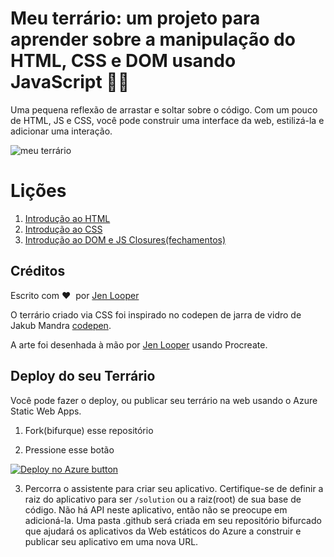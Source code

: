 # Meu terrário: um projeto para aprender sobre a manipulação do HTML, CSS e DOM usando JavaScript 🌵🌱

Uma pequena reflexão de arrastar e soltar sobre o código. Com um pouco de HTML, JS e CSS, você pode construir uma interface da web, estilizá-la e adicionar uma interação.

![meu terrário](../images/screenshot_gray.png)

# Lições

1. [Introdução ao HTML](../1-intro-to-html/README.md)
2. [Introdução ao CSS](../2-intro-to-css/README.md)
3. [Introdução ao DOM e JS Closures(fechamentos)](../3-intro-to-DOM-and-closures/README.md)

## Créditos

Escrito com ♥ ️ por [Jen Looper](https://www.twitter.com/jenlooper)


O terrário criado via CSS foi inspirado no codepen de jarra de vidro de Jakub Mandra [codepen](https://codepen.io/Rotarepmi/pen/rjpNZY).

A arte foi desenhada à mão por [Jen Looper](http://jenlooper.com) usando Procreate.

## Deploy do seu Terrário

Você pode fazer o deploy, ou publicar seu terrário na web usando o Azure Static Web Apps.

1. Fork(bifurque) esse repositório

2. Pressione esse botão

[![Deploy no Azure button](https://aka.ms/deploytoazurebutton)](https://portal.azure.com/?feature.customportal=false&WT.mc_id=academic-77807-sagibbon#create/Microsoft.StaticApp)

3. Percorra o assistente para criar seu aplicativo. Certifique-se de definir a raiz do aplicativo para ser `/solution` ou a raiz(root) de sua base de código. Não há API neste aplicativo, então não se preocupe em adicioná-la. Uma pasta .github será criada em seu repositório bifurcado que ajudará os aplicativos da Web estáticos do Azure a construir e publicar seu aplicativo em uma nova URL.